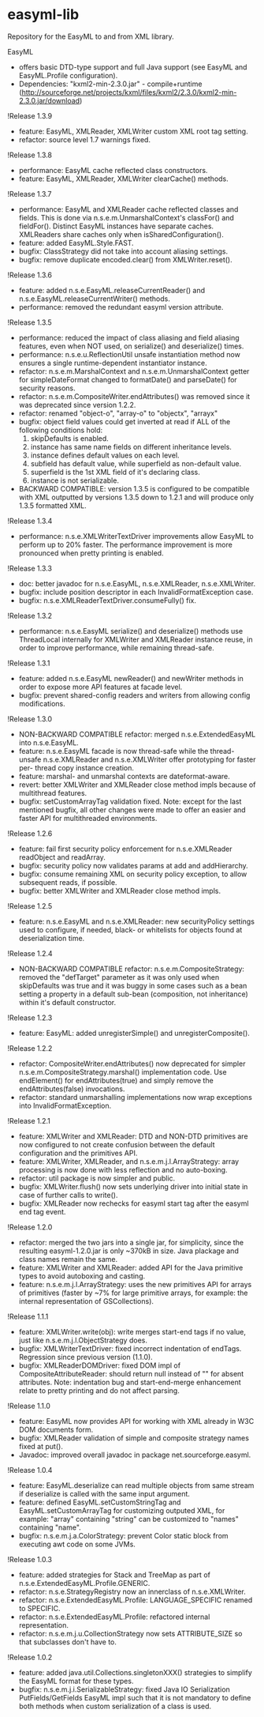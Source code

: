 # easyml-lib
Repository for the EasyML to and from XML library.

EasyML
- offers basic DTD-type support and full Java support
  (see EasyML and EasyML.Profile configuration).
- Dependencies:
  "kxml2-min-2.3.0.jar" - compile+runtime
  (http://sourceforge.net/projects/kxml/files/kxml2/2.3.0/kxml2-min-2.3.0.jar/download)


!Release 1.3.9
- feature: EasyML, XMLReader, XMLWriter custom XML root tag setting.
- refactor: source level 1.7 warnings fixed.


!Release 1.3.8
- performance: EasyML cache reflected class constructors.
- feature: EasyML, XMLReader, XMLWriter clearCache() methods.


!Release 1.3.7
- performance: EasyML and XMLReader cache reflected classes and fields.
    This is done via n.s.e.m.UnmarshalContext's classFor() and fieldFor().
    Distinct EasyML instances have separate caches.
    XMLReaders share caches only when isSharedConfiguration().
- feature: added EasyML.Style.FAST.
- bugfix: ClassStrategy did not take into account aliasing settings.
- bugfix: remove duplicate encoded.clear() from XMLWriter.reset().


!Release 1.3.6
- feature: added n.s.e.EasyML.releaseCurrentReader()
    and n.s.e.EasyML.releaseCurrentWriter() methods.
- performance: removed the redundant easyml version attribute.


!Release 1.3.5
- performance: reduced the impact of class aliasing and field aliasing
    features, even when NOT used, on serialize() and deserialize() times.
- performance: n.s.e.u.ReflectionUtil unsafe instantiation method now
    ensures a single runtime-dependent instantiator instance.
- refactor: n.s.e.m.MarshalContext and n.s.e.m.UnmarshalContext getter
    for simpleDateFormat changed to formatDate() and parseDate() for
    security reasons.
- refactor: n.s.e.m.CompositeWriter.endAttributes() was removed since
    it was deprecated since version 1.2.2.
- refactor: renamed "object-o", "array-o" to "objectx", "arrayx"
- bugfix: object field values could get inverted at read if ALL of the
    following conditions hold:
    1. skipDefaults is enabled.
    2. instance has same name fields on different inheritance levels.
    3. instance defines default values on each level.
    4. subfield has default value, while superfield as non-default value.
    5. superfield is the 1st XML field of it's declaring class.
    6. instance is not serializable.
- BACKWARD COMPATIBLE: version 1.3.5 is configured to be compatible with
    XML outputted by versions 1.3.5 down to 1.2.1 and will produce only
    1.3.5 formatted XML.


!Release 1.3.4
- performance: n.s.e.XMLWriterTextDriver improvements allow EasyML to
    perform up to 20% faster. The performance improvement is more
    pronounced when pretty printing is enabled.


!Release 1.3.3
- doc: better javadoc for n.s.e.EasyML, n.s.e.XMLReader, n.s.e.XMLWriter.
- bugfix: include position descriptor in each InvalidFormatException case.
- bugfix: n.s.e.XMLReaderTextDriver.consumeFully() fix.


!Release 1.3.2
- performance: n.s.e.EasyML serialize() and deserialize() methods use
    ThreadLocal internally for XMLWriter and XMLReader instance reuse,
    in order to improve performance, while remaining thread-safe.


!Release 1.3.1
- feature: added n.s.e.EasyML newReader() and newWriter methods in order
    to expose more API features at facade level.
- bugfix: prevent shared-config readers and writers from allowing config
    modifications.


!Release 1.3.0
- NON-BACKWARD COMPATIBLE refactor:
    merged n.s.e.ExtendedEasyML into n.s.e.EasyML.
- feature: n.s.e.EasyML facade is now thread-safe while the thread-unsafe
    n.s.e.XMLReader and n.s.e.XMLWriter offer prototyping for faster per-
    thread copy instance creation.
- feature: marshal- and unmarshal contexts are dateformat-aware.
- revert: better XMLWriter and XMLReader close method impls because of
  multithread features.
- bugfix: setCustomArrayTag validation fixed.
  Note: except for the last mentioned bugfix, all other changes were made
        to offer an easier and faster API for multithreaded environments.


!Release 1.2.6
- feature: fail first security policy enforcement for n.s.e.XMLReader
    readObject and readArray.
- bugfix: security policy now validates params at add and addHierarchy.
- bugfix: consume remaining XML on security policy exception, to allow
    subsequent reads, if possible.
- bugfix: better XMLWriter and XMLReader close method impls.


!Release 1.2.5
- feature: n.s.e.EasyML and n.s.e.XMLReader: new securityPolicy settings
  used to configure, if needed, black- or whitelists for objects found at
  deserialization time.


!Release 1.2.4
- NON-BACKWARD COMPATIBLE refactor: n.s.e.m.CompositeStrategy: removed the
    "defTarget" parameter as it was only used when skipDefaults was true
    and it was buggy in some cases such as a bean setting a property in a
    default sub-bean (composition, not inheritance) within it's default
    constructor.


!Release 1.2.3
- feature: EasyML: added unregisterSimple() and unregisterComposite().


!Release 1.2.2
- refactor: CompositeWriter.endAttributes() now deprecated for simpler
    n.s.e.m.CompositeStrategy.marshal() implementation code. Use
    endElement() for endAttributes(true) and simply remove the
    endAttributes(false) invocations.
- refactor: standard unmarshalling implementations now wrap exceptions
    into InvalidFormatException.


!Release 1.2.1 
- feature: XMLWriter and XMLReader: DTD and NON-DTD primitives are now
    configured to not create confusion between the default configuration
    and the primitives API.
- feature: XMLWriter, XMLReader, and n.s.e.m.j.l.ArrayStrategy: array
    processing is now done with less reflection and no auto-boxing.
- refactor: util package is now simpler and public.
- bugfix: XMLWriter.flush() now sets underlying driver into initial state
    in case of further calls to write().
- bugfix: XMLReader now rechecks for easyml start tag after the easyml
    end tag event.


!Release 1.2.0
- refactor: merged the two jars into a single jar, for simplicity, since
    the resulting easyml-1.2.0.jar is only ~370kB in size. Java plackage
    and class names remain the same.
- feature: XMLWriter and XMLReader: added API for the Java primitive types
    to avoid autoboxing and casting.
- feature: n.s.e.m.j.l.ArrayStrategy: uses the new primitives API for
    arrays of primitives (faster by ~7% for large primitive arrays, for
    example: the internal representation of GSCollections).


!Release 1.1.1
- feature: XMLWriter.write(obj): write merges start-end tags if no value,
    just like n.s.e.m.j.l.ObjectStrategy does.
- bugfix: XMLWriterTextDriver: fixed incorrect indentation of endTags.
    Regression since previous version (1.1.0).
- bugfix: XMLReaderDOMDriver: fixed DOM impl of CompositeAttributeReader:
    should return null instead of "" for absent attributes. 
  Note: indentation bug and start-end-merge enhancement relate to pretty
        printing and do not affect parsing.


!Release 1.1.0
- feature: EasyML now provides API for working with XML already in W3C DOM
    documents form.
- bugfix: XMLReader validation of simple and composite strategy names
    fixed at put().
- Javadoc: improved overall javadoc in package net.sourceforge.easyml.


!Release 1.0.4
- feature: EasyML.deserialize can read multiple objects from same stream
    if deserialize is called with the same input argument.
- feature: defined EasyML.setCustomStringTag and EasyML.setCustomArrayTag
    for customizing outputed XML, for example: "array" containing "string"
    can be customized to "names" containing "name".
- bugfix: n.s.e.m.j.a.ColorStrategy: prevent Color static block from
    executing awt code on some JVMs.


!Release 1.0.3
- feature: added strategies for Stack and TreeMap as part of
    n.s.e.ExtendedEasyML.Profile.GENERIC.
- refactor: n.s.e.StrategyRegistry now an innerclass of n.s.e.XMLWriter.
- refactor: n.s.e.ExtendedEasyML.Profile: LANGUAGE_SPECIFIC renamed to
    SPECIFIC.
- refactor: n.s.e.ExtendedEasyML.Profile: refactored internal
    representation.
- refactor: n.s.e.m.j.u.CollectionStrategy now sets ATTRIBUTE_SIZE so that
    subclasses don't have to.


!Release 1.0.2
- feature: added java.util.Collections.singletonXXX() strategies to
    simplify the EasyML format for these types.
- bugfix: n.s.e.m.j.i.SerializableStrategy: fixed Java IO Serialization
    PutFields/GetFields EasyML impl such that it is not mandatory to
    define both methods when custom serialization of a class is used.
